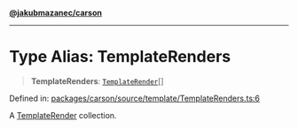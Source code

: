 [**@jakubmazanec/carson**](../README.md)

---

# Type Alias: TemplateRenders

> **TemplateRenders**: [`TemplateRender`](TemplateRender.md)[]

Defined in:
[packages/carson/source/template/TemplateRenders.ts:6](https://github.com/jakubmazanec/tools/blob/0373298af23ca7b778987184cd6fcccd21ae54be/packages/carson/source/template/TemplateRenders.ts#L6)

A [TemplateRender](TemplateRender.md) collection.
